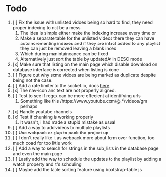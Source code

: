 # Todo

1. [ ] Fix the issue with unlisted vidoes being so hard to find, they need proper indexing to not be a mess
   1. The idea is simple either make the indexing increase every time or
   2. Make a separate table for the unlisted videos there they can have autoincrementing indexes and if they are infact added to any playlist they can just be removed leaving a blank index
   3. Which during manintaincance can be fixed
   4. Alternatively just sort the table by updatedAt in DESC mode
2. [x] Make sure that listing on the main page which disable download on database interface is corrected when listing is done
3. [ ] Figure out why some vidoes are being marked as duplicate despite being not the case.
4. [ ] Add a rate limiter to the socket.io, docs [here](https://github.com/animir/node-rate-limiter-flexible/wiki/Overall-example#websocket-single-connection-prevent-flooding)
5. [x] The nav-icon and text are not properly aligned.
6. [ ] Test to see if regex can be more effecient at identifying urls
   1. Something like this /https:\/\/www\.youtube\.com\/@.\*\/videos/gm perhaps
7. [x] Handle youtube channels
8. [x] Test if chunking is working properly
   1. It wasn't, i had made a stupid mistake as usual
9. [ ] Add a way to add videos to multiple playlists
10. [ ] Use webpack or glup to pack the project up
11. [ ] I don't really like it as webpack more about form over function, too much coad for too little work
12. [ ] Add a way to search for strings in the sub_lists in the database page and even the main page
13. [ ] Lastly add the way to schedule the updates to the playlist by adding a watch property and it's schduling
14. [ ] Maybe add the table sorting feature using bootstrap-table js
